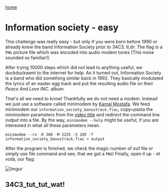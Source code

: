 [home](https://adminadminctf.github.io/ctf/)

# Information society - easy

This challenge was really easy - but only if you were born before 1990 or already knew the band Information Society prior to 34C3. tl,dr: The flag is a ```PNG``` picture file which was encoded into audio modem tones (This noise sounded so familiar!).

After trying 10000 steps which did not lead to anything useful, we duckduckwent to the internet for help. As it turned out, Information Society is a band who did something similar back in 1992. They basically modulated the lyrics of an easter egg track and put the resulting audio file on their *Peace And Love INC.* album.

That's all we need to know! Thankfully we do not need a modem. Instead we just use a software called minimodem by [Kamal Mostafa](http://www.whence.com/minimodem). We feed minimodem our ```information_society_bonustrack.flac```, copy+pasta the minimodem parameters from the [video title](https://www.youtube.com/watch?v=y3ZT-1y4eeY) and redirect the command line output into a file. By the way, ```minimodem --help``` might be useful, if you are interested in what all these parameters mean.

```minimodem --rx -8 300 -M 2225 -S 205 -f information_society_bonustrack.flac > output```

After the program is finished, we check the magic number of ouf file or simply use file command and see, that we got a ```PNG```! Finally, open it up - et voilà, our flag:

![Imgur](https://i.imgur.com/Ot3lGYK.png)

## 34C3_tut_tut_wat!
